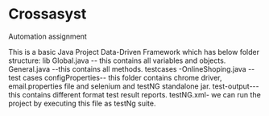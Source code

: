# Crossasyst
Automation assignment

This is a basic Java Project Data-Driven Framework which has below folder structure:
lib
  Global.java -- this contains all variables and objects.
  General.java --this contains all methods.
testcases
  -OnlineShoping.java -- test cases
configProperties-- this folder contains chrome driver, email.properties file and selenium and testNG standalone jar.
test-output--- this contains different format test result reports.
testNG.xml- we can run the project by executing this file as testNg suite.

